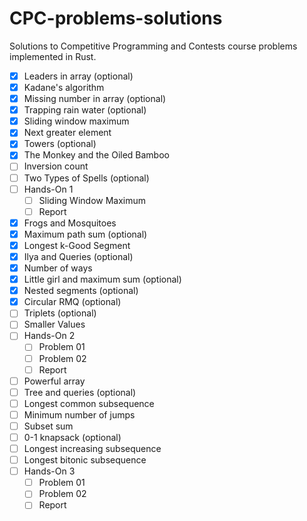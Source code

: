 # CPC-problems-solutions

Solutions to Competitive Programming and Contests course problems implemented in Rust.

- [X] Leaders in array (optional)
- [X] Kadane's algorithm
- [X] Missing number in array (optional)
- [X] Trapping rain water (optional)
- [X] Sliding window maximum
- [X] Next greater element
- [X] Towers (optional)
- [X] The Monkey and the Oiled Bamboo
- [ ] Inversion count
- [ ] Two Types of Spells (optional)
- [ ] Hands-On 1
  - [ ] Sliding Window Maximum
  - [ ] Report
- [X] Frogs and Mosquitoes
- [X] Maximum path sum (optional)
- [X] Longest k-Good Segment
- [X] Ilya and Queries (optional)
- [X] Number of ways
- [X] Little girl and maximum sum (optional)
- [X] Nested segments (optional)
- [X] Circular RMQ (optional)
- [ ] Triplets (optional)
- [ ] Smaller Values
- [ ] Hands-On 2
  - [ ] Problem 01
  - [ ] Problem 02
  - [ ] Report
- [ ] Powerful array
- [ ] Tree and queries (optional)
- [ ] Longest common subsequence
- [ ] Minimum number of jumps
- [ ] Subset sum
- [ ] 0-1 knapsack (optional)
- [ ] Longest increasing subsequence
- [ ] Longest bitonic subsequence
- [ ] Hands-On 3
  - [ ] Problem 01
  - [ ] Problem 02
  - [ ] Report
